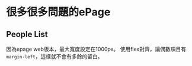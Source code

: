 # 很多很多問題的ePage



## People List

因為epage web版本，最大寬度設定在1000px。
使用flex對齊，讓偶數項目有`margin-left`，這樣就不會有多餘的留白。